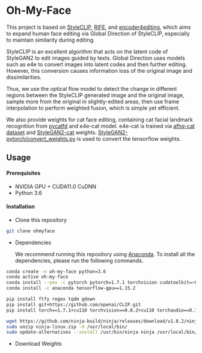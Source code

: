 # Oh-My-Face

This project is based on [StyleCLIP](https://github.com/orpatashnik/StyleCLIP), [RIFE](https://github.com/hzwer/arxiv2020-RIFE), and [encoder4editing](https://github.com/omertov/encoder4editing), which aims to expand human face editing via Global Direction of StyleCLIP, especially to maintain similarity during editing. 

StyleCLIP is an excellent algorithm that acts on the latent code of StyleGAN2 to edit images guided by texts. Global Direction uses models such as e4e to convert images into latent codes and then further editing. However, this conversion causes information loss of the original image and dissimilarities.

Thus, we use the optical flow model to detect the change in different regions between the StyleCLIP generated image and the original image, sample more from the original in slightly-edited areas, then use frame interpolation to perform weighted fusion, which is simple yet efficient.

We also provide weights for cat face editing, containing cat facial landmark recognition from [pycatfd](https://github.com/marando/pycatfd) and e4e-cat model. e4e-cat is trained via [afhq-cat dataset](https://github.com/clovaai/stargan-v2#animal-faces-hq-dataset-afhq) and [StyleGAN2-cat](https://github.com/NVlabs/stylegan2) weights. [StyleGAN2-pytorch/convert_weights.py](https://github.com/rosinality/stylegan2-pytorch/blob/master/convert_weight.py) is used to convert the tensorflow weights.

## Usage

#### Prerequisites

* NVIDIA GPU + CUDA11.0 CuDNN
* Python 3.6

#### Installation

* Clone this repository

```bash
git clone ohmyface
```

* Dependencies

  We recommend running this repository using [Anaconda](https://docs.anaconda.com/anaconda/install/). To install all the dependencies, please run the following commands.

```bash
conda create -n oh-my-face python=3.6
conda active oh-my-face
conda install --yes -c pytorch pytorch=1.7.1 torchvision cudatoolkit=<CUDA_VERSION>
conda install -c anaconda tensorflow-gpu==1.15.2

pip install ftfy regex tqdm gdown
pip install git+https://github.com/openai/CLIP.git
pip install torch==1.7.1+cu110 torchvision==0.8.2+cu110 torchaudio==0.7.2 -f https://download.pytorch.org/whl/torch_stable.html

wget https://github.com/ninja-build/ninja/releases/download/v1.8.2/ninja-linux.zip
sudo unzip ninja-linux.zip -d /usr/local/bin/
sudo update-alternatives --install /usr/bin/ninja ninja /usr/local/bin/ninja 1 --force
```

* Download Weights

```

```

